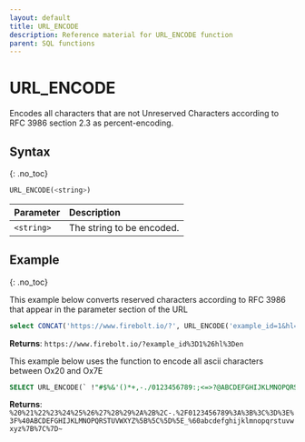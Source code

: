 ```yaml
---
layout: default
title: URL_ENCODE
description: Reference material for URL_ENCODE function
parent: SQL functions
---
```


# URL\_ENCODE

Encodes all characters that are not Unreserved Characters according to RFC 3986 section 2.3 as percent-encoding.

## Syntax
{: .no_toc}

```sql
URL_ENCODE(<string>)
```

| Parameter  | Description               |
| :--------- | :------------------------ |
| `<string>` | The string to be encoded. |

## Example
{: .no_toc}

This example below converts reserved characters according to RFC 3986 that appear in the parameter section of the URL

```sql
select CONCAT('https://www.firebolt.io/?', URL_ENCODE('example_id=1&hl=en'));
```

**Returns**: `https://www.firebolt.io/?example_id%3D1%26hl%3Den`

This example below uses the function to encode all ascii characters between Ox20 and Ox7E

```sql
SELECT URL_ENCODE(` !"#$%&'()*+,-./0123456789:;<=>?@ABCDEFGHIJKLMNOPQRSTUVWXYZ[\\]^_\`abcdefghijklmnopqrstuvwxyz{|}~`) AS res;
```

**Returns**: `%20%21%22%23%24%25%26%27%28%29%2A%2B%2C-.%2F0123456789%3A%3B%3C%3D%3E%3F%40ABCDEFGHIJKLMNOPQRSTUVWXYZ%5B%5C%5D%5E_%60abcdefghijklmnopqrstuvwxyz%7B%7C%7D~`
